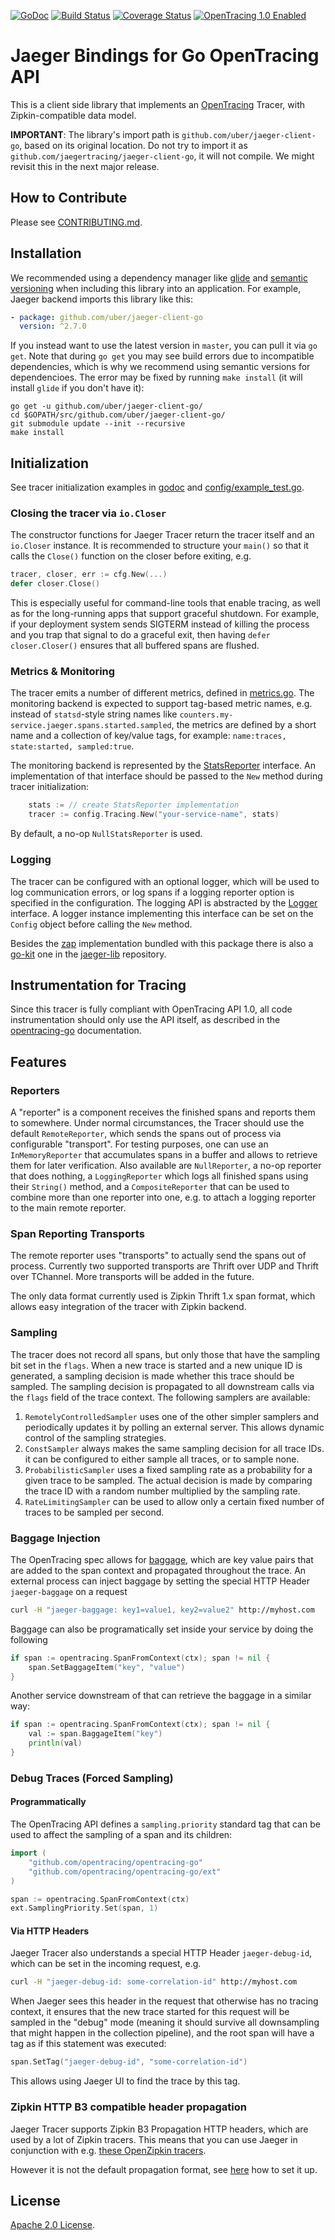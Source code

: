 [![GoDoc][doc-img]][doc] [![Build Status][ci-img]][ci] [![Coverage Status][cov-img]][cov] [![OpenTracing 1.0 Enabled][ot-img]][ot-url]

# Jaeger Bindings for Go OpenTracing API

This is a client side library that implements an
[OpenTracing](http://opentracing.io) Tracer,
with Zipkin-compatible data model.

**IMPORTANT**: The library's import path is `github.com/uber/jaeger-client-go`, based on its original location. Do not try to import it as `github.com/jaegertracing/jaeger-client-go`, it will not compile. We might revisit this in the next major release.

## How to Contribute

Please see [CONTRIBUTING.md](CONTRIBUTING.md).

## Installation

We recommended using a dependency manager like [glide](https://github.com/Masterminds/glide)
and [semantic versioning](http://semver.org/) when including this library into an application.
For example, Jaeger backend imports this library like this:

```yaml
- package: github.com/uber/jaeger-client-go
  version: ^2.7.0
```

If you instead want to use the latest version in `master`, you can pull it via `go get`.
Note that during `go get` you may see build errors due to incompatible dependencies, which is why
we recommend using semantic versions for dependencioes.  The error  may be fixed by running
`make install` (it will install `glide` if you don't have it):

```shell
go get -u github.com/uber/jaeger-client-go/
cd $GOPATH/src/github.com/uber/jaeger-client-go/
git submodule update --init --recursive
make install
```

## Initialization

See tracer initialization examples in [godoc](https://godoc.org/github.com/uber/jaeger-client-go/config#pkg-examples)
and [config/example_test.go](./config/example_test.go).

### Closing the tracer via `io.Closer`

The constructor functions for Jaeger Tracer return the tracer itself and an `io.Closer` instance.
It is recommended to structure your `main()` so that it calls the `Close()` function on the closer
before exiting, e.g.

```go
tracer, closer, err := cfg.New(...)
defer closer.Close()
```

This is especially useful for command-line tools that enable tracing, as well as
for the long-running apps that support graceful shutdown. For example, if your deployment
system sends SIGTERM instead of killing the process and you trap that signal to do a graceful
exit, then having `defer closer.Closer()` ensures that all buffered spans are flushed.

### Metrics & Monitoring

The tracer emits a number of different metrics, defined in
[metrics.go](metrics.go). The monitoring backend is expected to support
tag-based metric names, e.g. instead of `statsd`-style string names
like `counters.my-service.jaeger.spans.started.sampled`, the metrics
are defined by a short name and a collection of key/value tags, for
example: `name:traces, state:started, sampled:true`.

The monitoring backend is represented by the
[StatsReporter](stats_reporter.go) interface. An implementation
of that interface should be passed to the `New` method during
tracer initialization:

```go
    stats := // create StatsReporter implementation
    tracer := config.Tracing.New("your-service-name", stats)
```

By default, a no-op `NullStatsReporter` is used.

### Logging

The tracer can be configured with an optional logger, which will be
used to log communication errors, or log spans if a logging reporter
option is specified in the configuration. The logging API is abstracted
by the [Logger](logger.go) interface. A logger instance implementing
this interface can be set on the `Config` object before calling the
`New` method.

Besides the [zap](https://github.com/uber-go/zap) implementation
bundled with this package there is also a [go-kit](https://github.com/go-kit/kit)
one in the [jaeger-lib](https://github.com/uber/jaeger-lib) repository.

## Instrumentation for Tracing

Since this tracer is fully compliant with OpenTracing API 1.0,
all code instrumentation should only use the API itself, as described
in the [opentracing-go](https://github.com/opentracing/opentracing-go) documentation.

## Features

### Reporters

A "reporter" is a component receives the finished spans and reports
them to somewhere. Under normal circumstances, the Tracer
should use the default `RemoteReporter`, which sends the spans out of
process via configurable "transport". For testing purposes, one can
use an `InMemoryReporter` that accumulates spans in a buffer and
allows to retrieve them for later verification. Also available are
`NullReporter`, a no-op reporter that does nothing, a `LoggingReporter`
which logs all finished spans using their `String()` method, and a
`CompositeReporter` that can be used to combine more than one reporter
into one, e.g. to attach a logging reporter to the main remote reporter.

### Span Reporting Transports

The remote reporter uses "transports" to actually send the spans out
of process. Currently two supported transports are Thrift over UDP
and Thrift over TChannel. More transports will be added in the future.

The only data format currently used is Zipkin Thrift 1.x span format,
which allows easy integration of the tracer with Zipkin backend.

### Sampling

The tracer does not record all spans, but only those that have the
sampling bit set in the `flags`. When a new trace is started and a new
unique ID is generated, a sampling decision is made whether this trace
should be sampled. The sampling decision is propagated to all downstream
calls via the `flags` field of the trace context. The following samplers
are available:
  1. `RemotelyControlledSampler` uses one of the other simpler samplers
     and periodically updates it by polling an external server. This
     allows dynamic control of the sampling strategies.
  1. `ConstSampler` always makes the same sampling decision for all
     trace IDs. it can be configured to either sample all traces, or
     to sample none.
  1. `ProbabilisticSampler` uses a fixed sampling rate as a probability
     for a given trace to be sampled. The actual decision is made by
     comparing the trace ID with a random number multiplied by the
     sampling rate.
  1. `RateLimitingSampler` can be used to allow only a certain fixed
     number of traces to be sampled per second.

### Baggage Injection

The OpenTracing spec allows for [baggage](https://github.com/opentracing/specification/blob/master/specification.md#set-a-baggage-item),
which are key value pairs that are added to the span context and propagated
throughout the trace.
An external process can inject baggage by setting the special
HTTP Header `jaeger-baggage` on a request

```sh
curl -H "jaeger-baggage: key1=value1, key2=value2" http://myhost.com
```

Baggage can also be programatically set inside your service by doing
the following

```go
if span := opentracing.SpanFromContext(ctx); span != nil {
    span.SetBaggageItem("key", "value")
}
```

Another service downstream of that can retrieve the baggage in a similar way:

```go
if span := opentracing.SpanFromContext(ctx); span != nil {
    val := span.BaggageItem("key")
    println(val)
}
```

### Debug Traces (Forced Sampling)

#### Programmatically

The OpenTracing API defines a `sampling.priority` standard tag that
can be used to affect the sampling of a span and its children:

```go
import (
    "github.com/opentracing/opentracing-go"
    "github.com/opentracing/opentracing-go/ext"
)

span := opentracing.SpanFromContext(ctx)
ext.SamplingPriority.Set(span, 1)    
```

#### Via HTTP Headers

Jaeger Tracer also understands a special HTTP Header `jaeger-debug-id`,
which can be set in the incoming request, e.g.

```sh
curl -H "jaeger-debug-id: some-correlation-id" http://myhost.com
```

When Jaeger sees this header in the request that otherwise has no
tracing context, it ensures that the new trace started for this
request will be sampled in the "debug" mode (meaning it should survive
all downsampling that might happen in the collection pipeline), and the
root span will have a tag as if this statement was executed:

```go
span.SetTag("jaeger-debug-id", "some-correlation-id")
```

This allows using Jaeger UI to find the trace by this tag.

### Zipkin HTTP B3 compatible header propagation

Jaeger Tracer supports Zipkin B3 Propagation HTTP headers, which are used
by a lot of Zipkin tracers. This means that you can use Jaeger in conjunction with e.g. [these OpenZipkin tracers](https://github.com/openzipkin).

However it is not the default propagation format, see [here](zipkin/README.md#NewZipkinB3HTTPHeaderPropagator) how to set it up.

## License

[Apache 2.0 License](LICENSE).


[doc-img]: https://godoc.org/github.com/uber/jaeger-client-go?status.svg
[doc]: https://godoc.org/github.com/uber/jaeger-client-go
[ci-img]: https://travis-ci.org/jaegertracing/jaeger-client-go.svg?branch=master
[ci]: https://travis-ci.org/jaegertracing/jaeger-client-go
[cov-img]: https://codecov.io/gh/jaegertracing/jaeger-client-go/branch/master/graph/badge.svg
[cov]: https://codecov.io/gh/jaegertracing/jaeger-client-go
[ot-img]: https://img.shields.io/badge/OpenTracing--1.0-enabled-blue.svg
[ot-url]: http://opentracing.io
